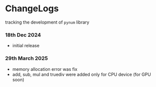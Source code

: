 # ChangeLogs
tracking the development of `pynum` library

### 18th Dec 2024
- initial release

### 29th March 2025
- memory allocation error was fix
- add, sub, mul and truediv were added only for CPU device (for GPU soon)

